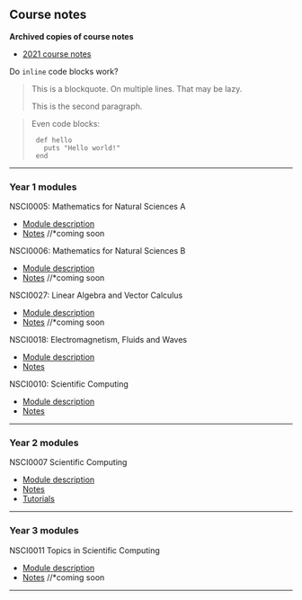 ## Course notes


**Archived copies of course notes**
* [2021 course notes](https://uclnatsci.github.io/2021.html)



Do `inline` code blocks work?

> This is a blockquote.
>     On multiple lines.
That may be lazy.
>
> This is the second paragraph.

> Even code blocks:
>
>      def hello
>        puts "Hello world!"
>      end

----

### Year 1 modules

NSCI0005: Mathematics for Natural Sciences A
* [Module description](https://www.ucl.ac.uk/module-catalogue/modules/mathematics-for-natural-sciences-a-NSCI0005)
* [Notes](NOLINK) //*coming soon

NSCI0006: Mathematics for Natural Sciences B
* [Module description](https://www.ucl.ac.uk/module-catalogue/modules/mathematics-for-natural-sciences-b-NSCI0006)
* [Notes](NOLINK) //*coming soon

NSCI0027: Linear Algebra and Vector Calculus
* [Module description](https://www.ucl.ac.uk/module-catalogue/modules/linear-algebra-and-vector-calculus-NSCI0027)
* [Notes](NOLINK) //*coming soon

NSCI0018: Electromagnetism, Fluids and Waves
* [Module description](https://www.ucl.ac.uk/module-catalogue/modules/electromagnetism-fluids-and-waves-NSCI0018)
* [Notes](https://uclnatsci.github.io/Electromagnetism-Fluids-and-Waves/intro.html)

NSCI0010: Scientific Computing
* [Module description](https://www.ucl.ac.uk/module-catalogue/modules/science-and-society-1-communication-and-computing-NSCI0010)
* [Notes](https://uclnatsci.github.io/Interdisciplinary-Research-Skills)

---

### Year 2 modules

NSCI0007 Scientific Computing
* [Module description](https://www.ucl.ac.uk/module-catalogue/modules/scientific-communication-and-computing-NSCI0007)
* [Notes](https://uclnatsci.github.io/Scientific-Computing/intro.html)
* [Tutorials](https://uclnatsci.github.io/Scientific-Computing-Tutorials.html)

---

### Year 3 modules
NSCI0011 Topics in Scientific Computing
* [Module description](https://www.ucl.ac.uk/module-catalogue/modules/topics-in-scientific-computing-NSCI0011)
* [Notes](NOLINK) //*coming soon

---
